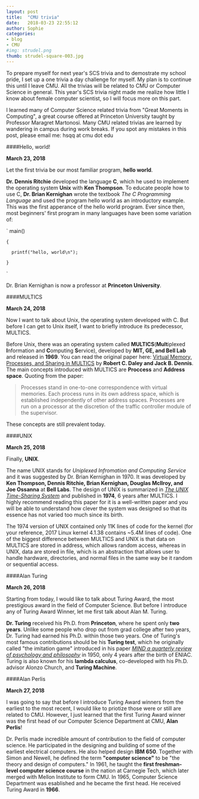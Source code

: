 ```yaml
---
layout: post
title:  "CMU trivia"
date:   2018-03-23 22:55:12
author: Sophie
categories: 
- blog
- CMU
#img: strudel.png
thumb: strudel-square-003.jpg
---
```


To prepare myself for next year's SCS trivia and to demostrate my school pride,
I set up a one trivia a day challenge for myself. 
My plan is to continue this until I leave CMU.
All the trivias will be related to CMU or Computer Science in general. 
This year's SCS trivia night made me realize how little I know about female
computer scientist, so I will focus
more on this part.

I learned many of Computer Science related trivia from "Great Moments in
Computing", a great course offered at
Princeton University taught by Professor Maragret Martonosi.
Many CMU related trivias are learned by wandering in campus during work breaks.
If you spot any mistakes in this post, please email me: hsqq at cmu dot edu

####Hello, world!

<b>March 23, 2018</b>

Let the first trivia be our most familiar program, <b>hello world</b>. 

<b>Dr. Dennis Ritchie</b> developed the language <b>C</b>, which he used to
implement the operating system <b>Unix</b> with <b>Ken Thompson</b>.
To educate people how to use C, 
<b>Dr. Brian Kernighan</b> wrote the textbook <i>The C Programming Language</i> 
and used the program hello world as an introductory example. This was the first
apperance of the hello world program. 
Ever since then, most beginners' first program in many languages have been some
variation of: 

`
    main()

    {

      printf("hello, world\n");

    }
`

Dr. Brian Kernighan is now a professor at <b>Princeton University</b>. 

####MULTICS

<b>March 24, 2018</b>

Now I want to talk about Unix, the operating system developed with C.
But before I can get to Unix itself, I want to briefly introduce
its predecessor, MULTICS.

Before Unix, there was an operating system called <b>MULTICS</b>(<b>Mult</b>iplexed
<b>I</b>nformation and <b>C</b>omputing <b>S</b>ervice), developed by <b>MIT, GE,
and Bell Lab</b> and released in <b>1969</b>.
You can read the original paper here: <a
href="https://www.classes.cs.uchicago.edu/archive/2017/fall/33100-1/papers/multics.pdf">Virtual
Memory, Processes, and Sharing in MULTICS</a> by <b>Robert C. Daley and Jack B.
Dennis</b>.
The main concepts introduced with MULTICS are <b>Proccess</b> and <b>Address
space</b>.
Quoting from the paper:

> Processes stand in one-to-one correspondence
> with virtual memories. Each process runs in
> its own address space, which is established independently
> of other address spaces. Processes are run on a processor
> at the discretion of the traffic controller module of the
> supervisor. 

These concepts are still prevalent today.

####UNIX

<b>March 25, 2018</b>

Finally, <b>UNIX</b>. 

The name UNIX stands for <i>Uniplexed Infromation and Computing Service</i> and
it was suggested by Dr. Brian Kernighan in 1970.
It was developed by <b>Ken Thompson, Dennis Ritchie, Brian Kernighan, Douglas
Mcllroy, and Joe Ossanna</b> at <b>Bell Labs</b>.
The design of UNIX is summarized in <a
href="https://people.eecs.berkeley.edu/~brewer/cs262/unix.pdf"><i>The UNIX
Time-Sharing System</i></a> and published in <b>1974</b>, 6 years after MULTICS.
I highly recommend reading this paper for it is a well-written paper and you
will be able to understand how clever the system was designed so that its
essence has not varied too much since its birth.

The 1974 version of UNIX contained only 11K lines of code for the kernel (for
your reference, 2017 Linux kernel 4.1.38 contains ~5.4M lines of code).
One of the biggest difference between MULTICS and UNIX is that data on MULTICS
are stored in address, which allows random access, whereas in UNIX, data are stored in file, which is an
abstraction that allows user to handle hardware, directories, and normal files
in the same way be it random or sequential access.

####Alan Turing

<b>March 26, 2018</b>

Starting from today, I would like to talk about Turing Award, the most
prestigious award in the field of Computer Science.
But before I introduce any of Turing Award Winner, let me first talk about Alan
M. Turing.

<b>Dr. Turing</b> received his Ph.D. from <b>Princeton</b>, where he spent only
<b>two years</b>.
Unlike some people who drop out from grad college after two years, Dr. Turing
had earned his Ph.D. within those two years.
One of Turing's  most famous contributions should be his <b>Turing test</b>,
which he originally called "the imitation game" introduced in his paper <i><a
href="http://phil415.pbworks.com/f/TuringComputing.pdf">MIND
a quarterly review of psychology and philosophy</a></i> in 1950, only 4 years after
the birth of ENIAC.
Turing is also known for his <b>lambda calculus</b>, co-developed with his Ph.D.
advisor Alonzo Church, and <b>Turing Machine</b>.

####Alan Perlis

<b>March 27, 2018</b>

I was going to say that before I introduce Turing Award winners from the
earliest to the most recent, I would like to priotize those were or still are
related to CMU. However, I just learned that the first Turing Award winner was
the first head of our Computer Science Department at CMU, <b>Alan Perlis</b>!

Dr. Perlis made incredible amount of contribution to the field of computer
science.
He participated in the designing and building of some of the earliest electrical
computers. He also helped design <b>IBM 650</b>. Together with Simon and Newell, he defined
the term <b>"computer science"</b> to be "the theory and design of computers."
In 1961, he taught the <b>first freshman-level computer science course</b> in the nation at
Carnegie Tech, which later merged with Mellon Institute to form CMU.
In 1965, Computer Science Department was esablished and he became the first
head. 
He received Turing Award in <b>1966</b>.
